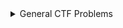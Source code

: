 <details><summary>General CTF Problems</summary>

  1. [General Skills](./General_CTF/1.FANTASY_CTF.md)
  2. [Rust Fixme3](./General_CTF/2.Rust_Fixme3.md)
  3. [Rust Fixme2](./General_CTF/3.Rust_Fixme2.md)
  4. [Rust Fixme1](./General_CTF/4.Rust_Fixme1.md)
  5. [Binary_Search](./General_CTF/5.Binary_Search.md)
  6. [TIME_MACHINE](./General_CTF/6.TIME_MACHINE.md)
  7. [Super_SSH](./General_CTF/7.Super_SSH.md)
  8. [Endianness](./General_CTF/8.Endianness.md)
  9. [Commitment_issue](./General_CTF/9.Commitment_issue.md)


</details>